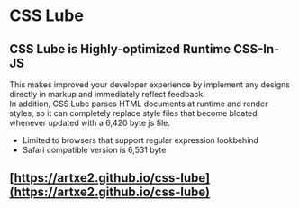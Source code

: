 # CSS Lube
## CSS Lube is Highly-optimized Runtime CSS-In-JS
This makes improved your developer experience by implement any designs directly in markup and immediately reflect feedback.  
In addition, CSS Lube parses HTML documents at runtime and render styles, so it can completely replace style files that become bloated whenever updated with a 6,420 byte js file.  
* Limited to browsers that support regular expression lookbehind
* Safari compatible version is 6,531 byte
## [https://artxe2.github.io/css-lube](https://artxe2.github.io/css-lube)